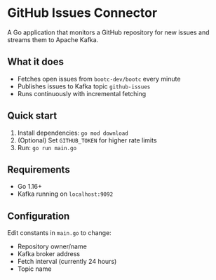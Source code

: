 # GitHub Issues Connector

A Go application that monitors a GitHub repository for new issues and streams them to Apache Kafka.

## What it does

- Fetches open issues from `bootc-dev/bootc` every minute
- Publishes issues to Kafka topic `github-issues`
- Runs continuously with incremental fetching

## Quick start

1. Install dependencies: `go mod download`
2. (Optional) Set `GITHUB_TOKEN` for higher rate limits
3. Run: `go run main.go`

## Requirements

- Go 1.16+
- Kafka running on `localhost:9092`

## Configuration

Edit constants in `main.go` to change:
- Repository owner/name
- Kafka broker address
- Fetch interval (currently 24 hours)
- Topic name
